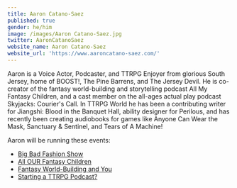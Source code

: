 ```yaml
---
title: Aaron Catano-Saez
published: true
gender: he/him
image: /images/Aaron Catano-Saez.jpg
twitter: AaronCatanoSaez
website_name: Aaron Catano-Saez
website_url: 'https://www.aaroncatano-saez.com/'
---
```


Aaron is a Voice Actor, Podcaster, and TTRPG Enjoyer from glorious South Jersey, home of BOOST!, The Pine Barrens, and The Jersey Devil. He is co-creator of the fantasy world-building and storytelling podcast All My Fantasy Children, and a cast member on the all-ages actual play podcast Skyjacks: Courier's Call. In TTRPG World he has been a contributing writer for Jiangshi: Blood in the Banquet Hall, ability designer for Perilous, and has recently been creating audiobooks for games like Anyone Can Wear the Mask, Sanctuary & Sentinel, and Tears of A Machine!

Aaron will be running these events:

* [Big Bad Fashion Show](https://www.bigbadcon.com/events/big-bad-fashion-show)
* [All OUR Fantasy Children](https://www.bigbadcon.com/events/all-our-fantasy-children/)
* [Fantasy World-Building and You](https://www.bigbadcon.com/events/fantasy-world-building-and-you/)
* [Starting a TTRPG Podcast?](https://www.bigbadcon.com/events/starting-a-ttrpg-podcast/)
